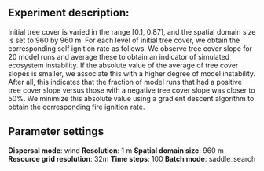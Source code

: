 ﻿## Experiment description:

Initial tree cover is varied in the range [0.1, 0.87], and the spatial domain size is set to 960 by 960 m. For each level of initial tree cover, we obtain the corresponding self ignition rate as follows. We observe tree cover slope for 20 model runs and average these to obtain an indicator of simulated ecosystem instability. If the absolute value of the average of tree cover slopes is smaller, we associate this with a higher degree of model instability. After all, this indicates that the fraction of model runs that had a positive tree cover slope versus those with a negative tree cover slope was closer to 50%. We minimize this absolute value using a gradient descent algorithm to obtain the corresponding fire ignition rate.

## Parameter settings
**Dispersal mode**: wind
**Resolution**: 1 m
**Spatial domain size**: 960 m
**Resource grid resolution**: 32m
**Time steps**: 100
**Batch mode**: saddle_search
